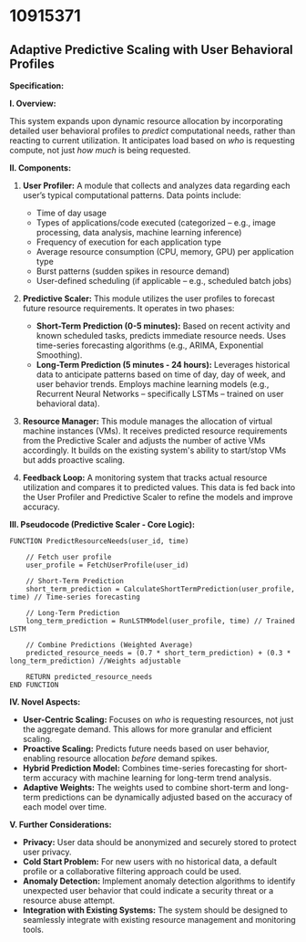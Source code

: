 # 10915371

## Adaptive Predictive Scaling with User Behavioral Profiles

**Specification:**

**I. Overview:**

This system expands upon dynamic resource allocation by incorporating detailed user behavioral profiles to *predict* computational needs, rather than reacting to current utilization. It anticipates load based on *who* is requesting compute, not just *how much* is being requested.

**II. Components:**

1.  **User Profiler:**  A module that collects and analyzes data regarding each user’s typical computational patterns. Data points include:
    *   Time of day usage
    *   Types of applications/code executed (categorized – e.g., image processing, data analysis, machine learning inference)
    *   Frequency of execution for each application type
    *   Average resource consumption (CPU, memory, GPU) per application type
    *   Burst patterns (sudden spikes in resource demand)
    *   User-defined scheduling (if applicable – e.g., scheduled batch jobs)

2.  **Predictive Scaler:**  This module utilizes the user profiles to forecast future resource requirements.  It operates in two phases:
    *   **Short-Term Prediction (0-5 minutes):**  Based on recent activity and known scheduled tasks, predicts immediate resource needs. Uses time-series forecasting algorithms (e.g., ARIMA, Exponential Smoothing).
    *   **Long-Term Prediction (5 minutes - 24 hours):**  Leverages historical data to anticipate patterns based on time of day, day of week, and user behavior trends.  Employs machine learning models (e.g., Recurrent Neural Networks – specifically LSTMs – trained on user behavioral data).

3.  **Resource Manager:** This module manages the allocation of virtual machine instances (VMs).  It receives predicted resource requirements from the Predictive Scaler and adjusts the number of active VMs accordingly.  It builds on the existing system's ability to start/stop VMs but adds proactive scaling.

4.  **Feedback Loop:**  A monitoring system that tracks actual resource utilization and compares it to predicted values. This data is fed back into the User Profiler and Predictive Scaler to refine the models and improve accuracy.

**III. Pseudocode (Predictive Scaler - Core Logic):**

```pseudocode
FUNCTION PredictResourceNeeds(user_id, time)

    // Fetch user profile
    user_profile = FetchUserProfile(user_id)

    // Short-Term Prediction
    short_term_prediction = CalculateShortTermPrediction(user_profile, time) // Time-series forecasting

    // Long-Term Prediction
    long_term_prediction = RunLSTMModel(user_profile, time) // Trained LSTM

    // Combine Predictions (Weighted Average)
    predicted_resource_needs = (0.7 * short_term_prediction) + (0.3 * long_term_prediction) //Weights adjustable

    RETURN predicted_resource_needs
END FUNCTION
```

**IV. Novel Aspects:**

*   **User-Centric Scaling:**  Focuses on *who* is requesting resources, not just the aggregate demand. This allows for more granular and efficient scaling.
*   **Proactive Scaling:**  Predicts future needs based on user behavior, enabling resource allocation *before* demand spikes.
*   **Hybrid Prediction Model:** Combines time-series forecasting for short-term accuracy with machine learning for long-term trend analysis.
*   **Adaptive Weights:** The weights used to combine short-term and long-term predictions can be dynamically adjusted based on the accuracy of each model over time.



**V. Further Considerations:**

*   **Privacy:** User data should be anonymized and securely stored to protect user privacy.
*   **Cold Start Problem:** For new users with no historical data, a default profile or a collaborative filtering approach could be used.
*   **Anomaly Detection:** Implement anomaly detection algorithms to identify unexpected user behavior that could indicate a security threat or a resource abuse attempt.
*   **Integration with Existing Systems:** The system should be designed to seamlessly integrate with existing resource management and monitoring tools.